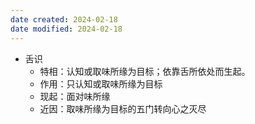 ```yaml
---
date created: 2024-02-18
date modified: 2024-02-18
---
```

- 舌识
    - 特相：认知或取味所缘为目标；依靠舌所依处而生起。    
    - 作用：只认知或取味所缘为目标    
    - 现起：面对味所缘    
    - 近因：取味所缘为目标的五门转向心之灭尽    
